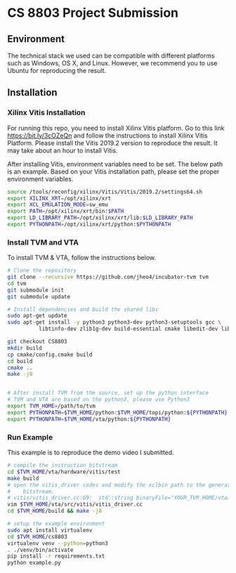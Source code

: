 <!--- Licensed to the Apache Software Foundation (ASF) under one -->
<!--- or more contributor license agreements.  See the NOTICE file -->
<!--- distributed with this work for additional information -->
<!--- regarding copyright ownership.  The ASF licenses this file -->
<!--- to you under the Apache License, Version 2.0 (the -->
<!--- "License"); you may not use this file except in compliance -->
<!--- with the License.  You may obtain a copy of the License at -->

<!---   http://www.apache.org/licenses/LICENSE-2.0 -->

<!--- Unless required by applicable law or agreed to in writing, -->
<!--- software distributed under the License is distributed on an -->
<!--- "AS IS" BASIS, WITHOUT WARRANTIES OR CONDITIONS OF ANY -->
<!--- KIND, either express or implied.  See the License for the -->
<!--- specific language governing permissions and limitations -->
<!--- under the License. -->

# CS 8803 Project Submission
## Environment
The technical stack we used can be compatible with different platforms such as
Windows, OS X, and Linux. However, we recommend you to use Ubuntu for
reproducing the result.

## Installation
### Xilinx Vitis Installation
For running this repo, you need to install Xilinx Vitis platform. Go to this
link https://bit.ly/3cOZeQn and follow the instructions to install Xilinx Vitis
Platform. Please install the Vitis 2019.2 version to reproduce the result. It
may take about an hour to install Vitis.

After installing Vitis, environment variables need to be set. The below path is
an example. Based on your Vitis installation path, please set the proper
environment variables.

```bash
source /tools/reconfig/xilinx/Vitis/Vitis/2019.2/settings64.sh
export XILINX_XRT=/opt/xilinx/xrt
export XCL_EMULATION_MODE=sw_emu
export PATH=/opt/xilinx/xrt/bin:$PATH
export LD_LIBRARY_PATH=/opt/xilinx/xrt/lib:$LD_LIBRARY_PATH
export PYTHONPATH=/opt/xilinx/xrt/python:$PYTHONPATH
```

### Install TVM and VTA
To install TVM & VTA, follow the instructions below.

```bash
# Clone the repository
git clone --recursive https://github.com/jheo4/incubator-tvm tvm
cd tvm
git submodule init
git submodule update

# Install dependencies and build the shared libs
sudo apt-get update
sudo apt-get install -y python3 python3-dev python3-setuptools gcc \
          libtinfo-dev zlib1g-dev build-essential cmake libedit-dev libxml2-dev

git checkout CS8803
mkdir build
cp cmake/config.cmake build
cd build
cmake ..
make -j8


# After install TVM from the source, set up the python interface
# TVM and VTA are based on the python3, please use Python3
export TVM_HOME=/path/to/tvm
export PYTHONPATH=$TVM_HOME/python:$TVM_HOME/topi/python:${PYTHONPATH}
export PYTHONPATH=$TVM_HOME/vta/python:${PYTHONPATH}
```

### Run Example
This example is to reproduce the demo video I submitted.
```bash
# compile the instruction bitstream
cd $TVM_HOME/vta/hardware/vitis/test
make build
# open the vitis_driver codes and modify the xclbin path to the generated
#    bitstream.
# vitis/vitis_driver.cc:69:  std::string binaryFile="YOUR_TVM_HOME/vta/hardware/vitis/test/build_dir.sw_emu.xilinx_u280_xdma_201920_1/vadd.xclbin";
vim $TVM_HOME/vta/src/vitis/vitis_driver.cc
cd $TVM_HOME/build && make -j8

# setup the example environment
sudo apt install virtualenv
cd $TVM_HOME/cs8803
virtualenv venv --python=python3
. ./venv/bin/activate
pip install -r requirements.txt
python example.py
```
